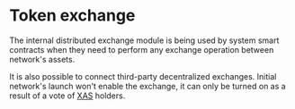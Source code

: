 # Token exchange


The internal distributed exchange module is being used by system smart contracts when they need
to perform any exchange operation between network's assets.

It is also possible to connect third-party decentralized exchanges.
Initial network's launch won't enable the exchange, it can only be turned on as a result of a vote of [XAS][1] holders.


[1]: ../system-tokens/ace-asset.md
